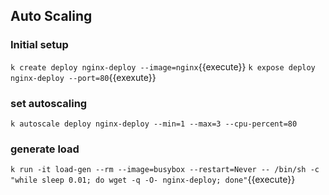## Auto Scaling

### Initial setup
`k create deploy nginx-deploy --image=nginx`{{execute}}
`k expose deploy nginx-deploy --port=80`{{exexute}}

### set autoscaling
`k autoscale deploy nginx-deploy --min=1 --max=3 --cpu-percent=80`

### generate load
`k run -it load-gen --rm --image=busybox --restart=Never -- /bin/sh -c "while sleep 0.01; do wget -q -O- nginx-deploy; done"`{{execute}}


